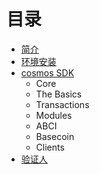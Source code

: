 # 目录

* [简介](简介/README.md)
* [环境安装](环境安装/README.md)
* [cosmos SDK](cosmos_sdk/README.md)
  * Core
  * The Basics
  * Transactions
  * Modules
  * ABCI
  * Basecoin
  * Clients
* [验证人](验证人/README.md)



